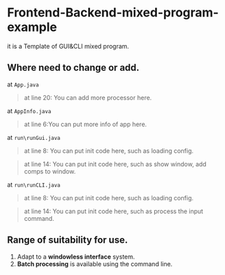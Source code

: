 # Frontend-Backend-mixed-program-example
it is a Template of GUI&amp;CLI mixed program.
## Where need to change or add.
at `App.java`

  > at line 20: You can add more processor here.

at `AppInfo.java`

  > at line 6:You can put more info of app here.

at `run\runGui.java`

  > at line 8: You can put init code here, such as loading config.
  
  > at line 14: You can put init code here, such as show window, add comps to window.

at `run\runCLI.java`

  > at line 8: You can put init code here, such as loading config.
  
  > at line 14: You can put init code here, such as process the input command.

## Range of suitability for use.

  1. Adapt to a <b>windowless interface</b> system.
  2. <b>Batch processing</b> is available using the command line.
